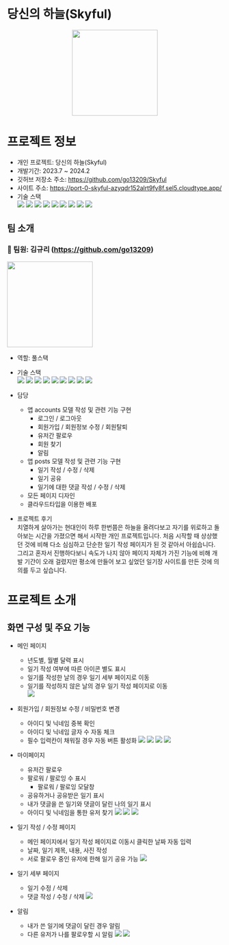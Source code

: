 # 당신의 하늘(Skyful)

<p align="center"><img src=".\skyful_readme_img\logo.png" height="200"></p>

# 프로젝트 정보

- 개인 프로젝트: 당신의 하늘(Skyful)
- 개발기간: 2023.7 ~ 2024.2
- 깃허브 저장소 주소: https://github.com/go13209/Skyful
- 사이트 주소: https://port-0-skyful-azyqdr152alrt9fy8f.sel5.cloudtype.app/
- 기술 스택  
  <img src="https://img.shields.io/badge/python-3776AB?style=for-the-badge&logo=python&logoColor=white">
  <img src="https://img.shields.io/badge/django-092E20?style=for-the-badge&logo=django&logoColor=white">
  <img src="https://img.shields.io/badge/sqlite-003B57?style=for-the-badge&logo=sqlite&logoColor=white">
  <img src="https://img.shields.io/badge/html5-E34F26?style=for-the-badge&logo=html5&logoColor=white">
  <img src="https://img.shields.io/badge/css3-1572B6?style=for-the-badge&logo=css3&logoColor=white">
  <img src="https://img.shields.io/badge/javascript-F7DF1E?style=for-the-badge&logo=javascript&logoColor=white">
  <img src="https://img.shields.io/badge/axios-5A29E4?style=for-the-badge&logo=axios&logoColor=white">
  <img src="https://img.shields.io/badge/bootstrap-7952B3?style=for-the-badge&logo=bootstrap&logoColor=white">
  <img src="https://img.shields.io/badge/github-181717?style=for-the-badge&logo=github&logoColor=white">

## 팀 소개

### 🍊 팀원: 김규리 (https://github.com/go13209)

<img src=".\skyful_readme_img\profile.gif" height="200">

- 역할: 풀스택
- 기술 스택  
  <img src="https://img.shields.io/badge/python-3776AB?style=for-the-badge&logo=python&logoColor=white">
  <img src="https://img.shields.io/badge/django-092E20?style=for-the-badge&logo=django&logoColor=white">
  <img src="https://img.shields.io/badge/sqlite-003B57?style=for-the-badge&logo=sqlite&logoColor=white">
  <img src="https://img.shields.io/badge/html5-E34F26?style=for-the-badge&logo=html5&logoColor=white">
  <img src="https://img.shields.io/badge/css3-1572B6?style=for-the-badge&logo=css3&logoColor=white">
  <img src="https://img.shields.io/badge/javascript-F7DF1E?style=for-the-badge&logo=javascript&logoColor=white">
  <img src="https://img.shields.io/badge/axios-5A29E4?style=for-the-badge&logo=axios&logoColor=white">
  <img src="https://img.shields.io/badge/bootstrap-7952B3?style=for-the-badge&logo=bootstrap&logoColor=white">
  <img src="https://img.shields.io/badge/github-181717?style=for-the-badge&logo=github&logoColor=white">

- 담당
  - 앱 accounts 모델 작성 및 관련 기능 구현
    - 로그인 / 로그아웃
    - 회원가입 / 회원정보 수정 / 회원탈퇴
    - 유저간 팔로우
    - 회원 찾기
    - 알림
  - 앱 posts 모델 작성 및 관련 기능 구현
    - 일기 작성 / 수정 / 삭제
    - 일기 공유
    - 일기에 대한 댓글 작성 / 수정 / 삭제
  - 모든 페이지 디자인
  - 클라우드타입을 이용한 배포
- 프로젝트 후기  
  치열하게 살아가는 현대인이 하루 한번쯤은 하늘을 올려다보고 자기를 위로하고 돌아보는 시간을 가졌으면 해서 시작한 개인 프로젝트입니다. 처음 시작할 때 상상했던 것에 비해 다소 심심하고 단순한 일기 작성 페이지가 된 것 같아서 아쉽습니다. 그리고 혼자서 진행하다보니 속도가 나지 않아 페이지 자체가 가진 기능에 비해 개발 기간이 오래 걸렸지만 평소에 만들어 보고 싶었던 일기장 사이트를 만든 것에 의의를 두고 싶습니다.

# 프로젝트 소개

## 화면 구성 및 주요 기능

- 메인 페이지

  - 년도별, 월별 달력 표시
  - 일기 작성 여부에 따른 아이콘 별도 표시
  - 일기를 작성한 날의 경우 일기 세부 페이지로 이동
  - 일기를 작성하지 않은 날의 경우 일기 작성 페이지로 이동  
    <img src=".\skyful_readme_img\main.png">

- 회원가입 / 회원정보 수정 / 비밀번호 변경

  - 아이디 및 닉네임 중복 확인
  - 아이디 및 닉네임 글자 수 자동 체크
  - 필수 입력칸이 채워질 경우 자동 버튼 활성화
    <img src=".\skyful_readme_img\accounts_signup_(1).png">
    <img src=".\skyful_readme_img\accounts_signup_(2).png">
    <img src=".\skyful_readme_img\accounts_update.png">
    <img src=".\skyful_readme_img\accounts_password_change.png">

- 마이페이지

  - 유저간 팔로우
  - 팔로워 / 팔로잉 수 표시
    - 팔로워 / 팔로잉 모달창
  - 공유하거나 공유받은 일기 표시
  - 내가 댓글을 쓴 일기와 댓글이 달린 나의 일기 표시
  - 아이디 및 닉네임을 통한 유저 찾기
    <img src=".\skyful_readme_img\accounts_mypage_(1).png">
    <img src=".\skyful_readme_img\accounts_mypage_(2).png">
    <img src=".\skyful_readme_img\accounts_mypage_(3).png">

- 일기 작성 / 수정 페이지

  - 메인 페이지에서 일기 작성 페이지로 이동시 클릭한 날짜 자동 입력
  - 날짜, 일기 제목, 내용, 사진 작성
  - 서로 팔로우 중인 유저에 한해 일기 공유 가능
    <img src=".\skyful_readme_img\post_create.png">

- 일기 세부 페이지

  - 일기 수정 / 삭제
  - 댓글 작성 / 수정 / 삭제
    <img src=".\skyful_readme_img\posts_detail.png">

- 알림
  - 내가 쓴 일기에 댓글이 달린 경우 알림
  - 다른 유저가 나를 팔로우할 시 알림
    <img src=".\skyful_readme_img\alarm_(1).png">
    <img src=".\skyful_readme_img\alarm_(2).png">
